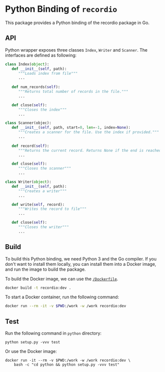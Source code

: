 # Python Binding of `recordio`

This package provides a Python binding of the recordio package in Go.

## API

Python wrapper exposes three classes `Index`, `Writer` and `Scanner`. The interfaces are defined as following:

```python
class Index(object):
   def __init__(self, path):
      """Loads index from file"""
      ...
   
   def num_records(self):
      """Returns total number of records in the file."""
      ...

   def close(self):
      """Closes the index"""
      ...

class Scanner(objec):
   def __init__(self, path, start=0, len=-1, index=None):
      """Creates a scanner for the file. Use the index if provided."""
      ...
   
   def record(self):
      """Returns the current record. Returns None if the end is reached"""
      ...

   def close(self):
      """Closes the scanner"""
      ...

class Writer(object):
   def __init__(self, path):
      """Creates a writer"""
      ...

   def write(self, record):
      """Writes the record to file"""
      ...

   def close(self):
      """Closes the writer"""
      ...
```

## Build

To build this Python binding, we need Python 3 and the Go compiler.  If you don't want to install them locally, you can install them into a Docker image, and run the image to build the package.

To build the Docker image, we can use the [`/Dockerfile`](../Dockerfile).

```bash
docker build -t recordio:dev .
```

To start a Docker container, run the following command:

```bash
docker run --rm -it -v $PWD:/work -w /work recordio:dev
```

## Test

Run the following command in `python` directory:

```
python setup.py -vvv test
```
Or use the Docker image:

```
docker run -it --rm -v $PWD:/work -w /work recordio:dev \
    bash -c "cd python && python setup.py -vvv test"
```
